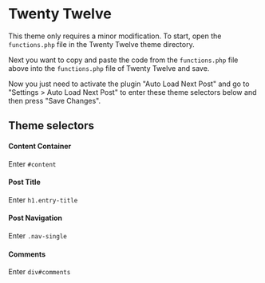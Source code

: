 # Twenty Twelve

This theme only requires a minor modification. To start, open the `functions.php` file in the Twenty Twelve theme directory.

Next you want to copy and paste the code from the `functions.php` file above into the `functions.php` file of Twenty Twelve and save.

Now you just need to activate the plugin "Auto Load Next Post" and go to "Settings > Auto Load Next Post" to enter these theme selectors below and then press "Save Changes".

## Theme selectors

#### Content Container
Enter `#content`

#### Post Title
Enter `h1.entry-title`

#### Post Navigation
Enter `.nav-single`

#### Comments
Enter `div#comments`
